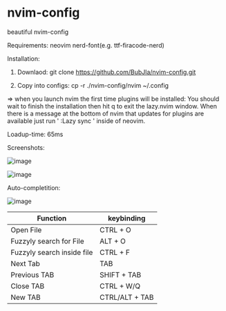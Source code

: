 # nvim-config
beautiful nvim-config

Requirements:
neovim
nerd-font(e.g. ttf-firacode-nerd)

Installation:

1. Downlaod: git clone https://github.com/BubJla/nvim-config.git

2. Copy into configs: cp -r ./nvim-config/nvim ~/.config

=> when you launch nvim the first time plugins will be installed:
You should wait to finish the installation then hit q to exit the lazy.nvim window.
When there is a message at the bottom of nvim that updates for plugins are available just run '  :Lazy sync  ' inside of neovim.

Loadup-time: 65ms

Screenshots:

![image](https://github.com/BubJla/nvim-config/assets/123741924/a135bf62-2e70-4bb9-93d4-120aff09fcee)


![image](https://github.com/BubJla/nvim-config/assets/123741924/bdd94643-633e-41fa-b336-50a2803a8f8c)


Auto-completition:

![image](https://github.com/BubJla/nvim-config/assets/123741924/1529983b-91cf-4928-ad7e-254ce7ef3766)


| Function | keybinding |
|----------|----------|
| Open File | CTRL + O |
| Fuzzyly search for File   | ALT + O |
| Fuzzyly search inside file | CTRL + F |
| Next Tab | TAB |
| Previous TAB | SHIFT + TAB |
| Close TAB | CTRL + W/Q |
| New TAB | CTRL/ALT + TAB |
